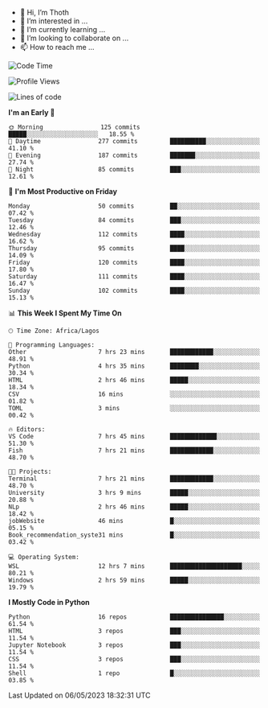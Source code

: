<!---
thoth2357/thoth2357 is a ✨ special ✨ repository because its `README.md` (this file) appears on your GitHub profile.
You can click the Preview link to take a look at your changes.
--->

- 👋 Hi, I’m Thoth
- 👀 I’m interested in ...
- 🌱 I’m currently learning ...
- 💞️ I’m looking to collaborate on ...
- 📫 How to reach me ...




<!--START_SECTION:waka-->
![Code Time](http://img.shields.io/badge/Code%20Time-2%2C047%20hrs%2051%20mins-blue)

![Profile Views](http://img.shields.io/badge/Profile%20Views-0-blue)

![Lines of code](https://img.shields.io/badge/From%20Hello%20World%20I%27ve%20Written-29.0%20million%20lines%20of%20code-blue)

**I'm an Early 🐤** 

```text
🌞 Morning                125 commits         █████░░░░░░░░░░░░░░░░░░░░   18.55 % 
🌆 Daytime                277 commits         ██████████░░░░░░░░░░░░░░░   41.10 % 
🌃 Evening                187 commits         ███████░░░░░░░░░░░░░░░░░░   27.74 % 
🌙 Night                  85 commits          ███░░░░░░░░░░░░░░░░░░░░░░   12.61 % 
```
📅 **I'm Most Productive on Friday** 

```text
Monday                   50 commits          ██░░░░░░░░░░░░░░░░░░░░░░░   07.42 % 
Tuesday                  84 commits          ███░░░░░░░░░░░░░░░░░░░░░░   12.46 % 
Wednesday                112 commits         ████░░░░░░░░░░░░░░░░░░░░░   16.62 % 
Thursday                 95 commits          ████░░░░░░░░░░░░░░░░░░░░░   14.09 % 
Friday                   120 commits         ████░░░░░░░░░░░░░░░░░░░░░   17.80 % 
Saturday                 111 commits         ████░░░░░░░░░░░░░░░░░░░░░   16.47 % 
Sunday                   102 commits         ████░░░░░░░░░░░░░░░░░░░░░   15.13 % 
```


📊 **This Week I Spent My Time On** 

```text
🕑︎ Time Zone: Africa/Lagos

💬 Programming Languages: 
Other                    7 hrs 23 mins       ████████████░░░░░░░░░░░░░   48.91 % 
Python                   4 hrs 35 mins       ████████░░░░░░░░░░░░░░░░░   30.34 % 
HTML                     2 hrs 46 mins       █████░░░░░░░░░░░░░░░░░░░░   18.34 % 
CSV                      16 mins             ░░░░░░░░░░░░░░░░░░░░░░░░░   01.82 % 
TOML                     3 mins              ░░░░░░░░░░░░░░░░░░░░░░░░░   00.42 % 

🔥 Editors: 
VS Code                  7 hrs 45 mins       █████████████░░░░░░░░░░░░   51.30 % 
Fish                     7 hrs 21 mins       ████████████░░░░░░░░░░░░░   48.70 % 

🐱‍💻 Projects: 
Terminal                 7 hrs 21 mins       ████████████░░░░░░░░░░░░░   48.70 % 
University               3 hrs 9 mins        █████░░░░░░░░░░░░░░░░░░░░   20.88 % 
NLp                      2 hrs 46 mins       █████░░░░░░░░░░░░░░░░░░░░   18.42 % 
jobWebsite               46 mins             █░░░░░░░░░░░░░░░░░░░░░░░░   05.15 % 
Book_recommendation_syste31 mins             █░░░░░░░░░░░░░░░░░░░░░░░░   03.42 % 

💻 Operating System: 
WSL                      12 hrs 7 mins       ████████████████████░░░░░   80.21 % 
Windows                  2 hrs 59 mins       █████░░░░░░░░░░░░░░░░░░░░   19.79 % 
```

**I Mostly Code in Python** 

```text
Python                   16 repos            ███████████████░░░░░░░░░░   61.54 % 
HTML                     3 repos             ███░░░░░░░░░░░░░░░░░░░░░░   11.54 % 
Jupyter Notebook         3 repos             ███░░░░░░░░░░░░░░░░░░░░░░   11.54 % 
CSS                      3 repos             ███░░░░░░░░░░░░░░░░░░░░░░   11.54 % 
Shell                    1 repo              █░░░░░░░░░░░░░░░░░░░░░░░░   03.85 % 
```




 Last Updated on 06/05/2023 18:32:31 UTC
<!--END_SECTION:waka-->
<!--![](http://github-profile-summary-cards.vercel.app/api/cards/profile-details?username=thoth2357&theme=2077)

![](http://github-profile-summary-cards.vercel.app/api/cards/stats?username=thoth2357&theme=2077)![](http://github-profile-summary-cards.vercel.app/api/cards/productive-time?username=thoth2357&theme=2077&utcOffset=8) -->
